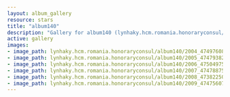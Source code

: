 ```yaml
---
layout: album_gallery
resource: stars
title: "album140"
description: "Gallery for album140 (lynhaky.hcm.romania.honoraryconsul/album140)"
active: gallery
images:
- image_path: lynhaky.hcm.romania.honoraryconsul/album140/2004_474976085_1154247889392503_745469641400174989_n.jpg
- image_path: lynhaky.hcm.romania.honoraryconsul/album140/2005_474793823_1154247946059164_4001429011049876213_n.jpg
- image_path: lynhaky.hcm.romania.honoraryconsul/album140/2006_475049754_1154247996059159_2346321249123023603_n.jpg
- image_path: lynhaky.hcm.romania.honoraryconsul/album140/2007_474788757_1154248019392490_4744788103084099461_n.jpg
- image_path: lynhaky.hcm.romania.honoraryconsul/album140/2008_473822505_1154248059392486_3900374780716753721_n.jpg
- image_path: lynhaky.hcm.romania.honoraryconsul/album140/2009_474756078_1154248159392476_7841124688211671273_n.jpg
---
```


